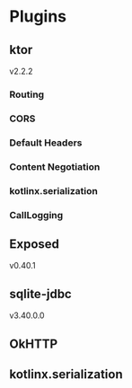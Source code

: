 # Plugins

## ktor
v2.2.2

### Routing

### CORS

### Default Headers

### Content Negotiation

### kotlinx.serialization

### CallLogging

## Exposed
v0.40.1

## sqlite-jdbc
v3.40.0.0

## OkHTTP

## kotlinx.serialization
